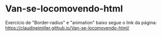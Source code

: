 # Van-se-locomovendo-html
Exercício de "Border-radius" e "animation"
baixo segue o link da página:
https://claudineimiller.github.io/Van-se-locomovendo-html/
